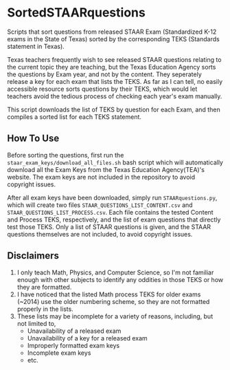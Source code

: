 # SortedSTAARquestions
Scripts that sort questions from released STAAR Exam (Standardized K-12 exams in the State of Texas) sorted by the corresponding TEKS (Standards statement in Texas).

Texas teachers frequently wish to see released STAAR questions relating to the current topic they are teaching, but the Texas Education Agency sorts the questions by Exam year, and not by the content. 
They seperately release a key for each exam that lists the TEKS. 
As far as I can tell, no easily accessible resource sorts questions by their TEKS, which would let teachers avoid the tedious process of checking each year's exam manually.

This script downloads the list of TEKS by question for each Exam, and then compiles a sorted list for each TEKS statement.

## How To Use
Before sorting the questions, first run the `staar_exam_keys/download_all_files.sh` bash script which will automatically download all the Exam Keys from the Texas Education Agency(TEA)'s website.
The exam keys are not included in the repository to avoid copyright issues.

After all exam keys have been downloaded, simply run `STAARquestions.py`, which will create two files `STAAR_QUESTIONS_LIST_CONTENT.csv` and `STAAR_QUESTIONS_LIST_PROCESS.csv`. 
Each file contains the tested Content and Process TEKS, respectively, and the list of exam questions that directly test those TEKS.
Only a list of STAAR questions is given, and the STAAR questions themselves are not included, to avoid copyright issues.

## Disclaimers
1. I only teach Math, Physics, and Computer Science, so I'm not familiar enough with other subjects to identify any oddities in those TEKS or how they are formatted. 
2. I have noticed that the listed Math process TEKS for older exams (~2014) use the older numbering scheme, so they are not formatted properly in the lists.
3. These lists may be incomplete for a variety of reasons, including, but not limited to, 
    - Unavailability of a released exam
    - Unavailability of a key for a released exam
    - Improperly formatted exam keys
    - Incomplete exam keys
    - etc.
